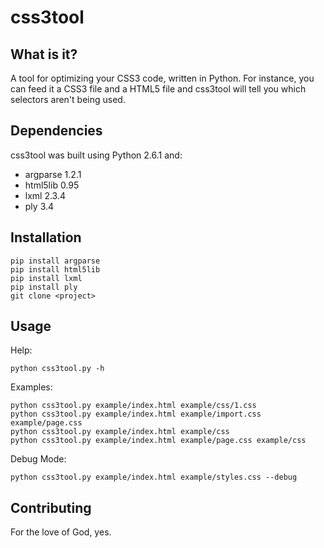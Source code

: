 css3tool
========

What is it?
-----------

A tool for optimizing your CSS3 code, written in Python.  For instance,
you can feed it a CSS3 file and a HTML5 file and css3tool will tell you
which selectors aren't being used.

Dependencies
------------

css3tool was built using Python 2.6.1 and:

* argparse 1.2.1
* html5lib 0.95
* lxml 2.3.4
* ply 3.4

Installation
------------

    pip install argparse
    pip install html5lib
    pip install lxml
    pip install ply
    git clone <project>

Usage
-----

Help:

    python css3tool.py -h

Examples:

    python css3tool.py example/index.html example/css/1.css
    python css3tool.py example/index.html example/import.css example/page.css
    python css3tool.py example/index.html example/css
    python css3tool.py example/index.html example/page.css example/css

Debug Mode:

    python css3tool.py example/index.html example/styles.css --debug

Contributing
------------

For the love of God, yes.
